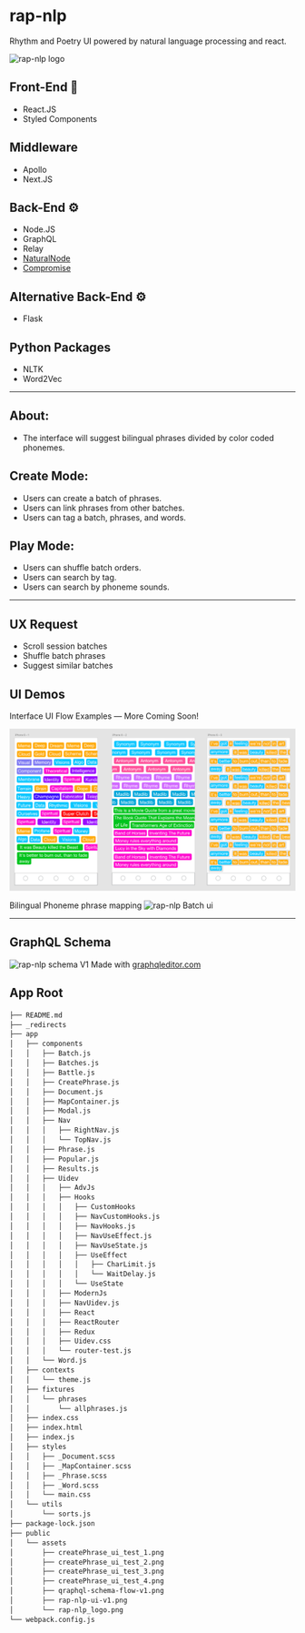 # rap-nlp

Rhythm and Poetry UI powered by natural language processing and react.

![rap-nlp logo](https://github.com/moisestech/rap-nlp/blob/master/public/assets/rap-nlp_logo.png)

## **Front-End** 🎨

- React.JS
- Styled Components

## **Middleware**

- Apollo
- Next.JS

## **Back-End** ⚙

- Node.JS
- GraphQL
- Relay
- [NaturalNode](https://github.com/NaturalNode/natural)
- [Compromise](https://github.com/spencermountain/compromise)

## **Alternative Back-End** ⚙

- Flask

## **Python Packages**

- NLTK
- Word2Vec

---

## **About:**

- The interface will suggest bilingual phrases divided by color coded phonemes.

## **Create Mode:**

- Users can create a batch of phrases.
- Users can link phrases from other batches.
- Users can tag a batch, phrases, and words.

## **Play Mode:**

- Users can shuffle batch orders.
- Users can search by tag.
- Users can search by phoneme sounds.

---

## **UX Request**

- Scroll session batches
- Shuffle batch phrases
- Suggest similar batches

## **UI Demos**

Interface UI Flow Examples — More Coming Soon!

![rap-nlp Batch ui](https://raw.githubusercontent.com/Moises404/rapbot/master/rapbot.png)

Bilingual Phoneme phrase mapping
![rap-nlp Batch ui](https://github.com/moisestech/rap-nlp/blob/master/public/assets/rap-nlp-ui-v1.png)

---

## **GraphQL Schema**

![rap-nlp schema V1](https://raw.githubusercontent.com/moisestech/rap-nlp/master/public/assets/qraphql-schema-flow-v1.png)
Made with [graphqleditor.com ](graphqleditor.com)

## **App Root**

```bash
├── README.md
├── _redirects
├── app
│   ├── components
│   │   ├── Batch.js
│   │   ├── Batches.js
│   │   ├── Battle.js
│   │   ├── CreatePhrase.js
│   │   ├── Document.js
│   │   ├── MapContainer.js
│   │   ├── Modal.js
│   │   ├── Nav
│   │   │   ├── RightNav.js
│   │   │   └── TopNav.js
│   │   ├── Phrase.js
│   │   ├── Popular.js
│   │   ├── Results.js
│   │   ├── Uidev
│   │   │   ├── AdvJs
│   │   │   ├── Hooks
│   │   │   │   ├── CustomHooks
│   │   │   │   ├── NavCustomHooks.js
│   │   │   │   ├── NavHooks.js
│   │   │   │   ├── NavUseEffect.js
│   │   │   │   ├── NavUseState.js
│   │   │   │   ├── UseEffect
│   │   │   │   │   ├── CharLimit.js
│   │   │   │   │   └── WaitDelay.js
│   │   │   │   └── UseState
│   │   │   ├── ModernJs
│   │   │   ├── NavUidev.js
│   │   │   ├── React
│   │   │   ├── ReactRouter
│   │   │   ├── Redux
│   │   │   ├── Uidev.css
│   │   │   └── router-test.js
│   │   └── Word.js
│   ├── contexts
│   │   └── theme.js
│   ├── fixtures
│   │   └── phrases
│   │       └── allphrases.js
│   ├── index.css
│   ├── index.html
│   ├── index.js
│   ├── styles
│   │   ├── _Document.scss
│   │   ├── _MapContainer.scss
│   │   ├── _Phrase.scss
│   │   ├── _Word.scss
│   │   └── main.css
│   └── utils
│       └── sorts.js
├── package-lock.json
├── public
│   └── assets
│       ├── createPhrase_ui_test_1.png
│       ├── createPhrase_ui_test_2.png
│       ├── createPhrase_ui_test_3.png
│       ├── createPhrase_ui_test_4.png
│       ├── qraphql-schema-flow-v1.png
│       ├── rap-nlp-ui-v1.png
│       └── rap-nlp_logo.png
└── webpack.config.js
```
